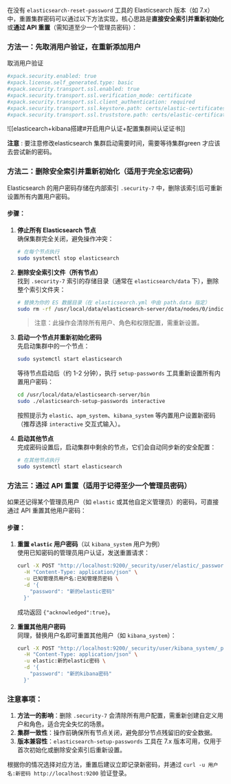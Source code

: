 在没有 `elasticsearch-reset-password` 工具的 Elasticsearch 版本（如 7.x）中，重置集群密码可以通过以下方法实现，核心思路是**直接安全索引并重新初始化**或**通过 API 重置**（需知道至少一个管理员密码）：

### 方法一：先取消用户验证，在重新添加用户

取消用户验证
```bash
#xpack.security.enabled: true
#xpack.license.self_generated.type: basic
#xpack.security.transport.ssl.enabled: true
#xpack.security.transport.ssl.verification_mode: certificate
#xpack.security.transport.ssl.client_authentication: required
#xpack.security.transport.ssl.keystore.path: certs/elastic-certificates.p12
#xpack.security.transport.ssl.truststore.path: certs/elastic-certificates.p12
```

![[elasticearch+kibana搭建#开启用户认证+配置集群间认证证书]]

**注意** : 要注意修改elasticsearch 集群启动需要时间，需要等待集群green 才应该去尝试新的密码。


### 方法二：删除安全索引并重新初始化（适用于完全忘记密码）
Elasticsearch 的用户密码存储在内部索引 `.security-7` 中，删除该索引后可重新设置所有内置用户密码。

#### 步骤：
1. **停止所有 Elasticsearch 节点**  
   确保集群完全关闭，避免操作冲突：
   ```bash
   # 在每个节点执行
   sudo systemctl stop elasticsearch
   ```

2. **删除安全索引文件（所有节点）**  
   找到 `.security-7` 索引的存储目录（通常在 `elasticsearch/data` 下），删除整个索引文件夹：
   ```bash
   # 替换为你的 ES 数据目录（在 elasticsearch.yml 中由 path.data 指定）
   sudo rm -rf /usr/local/data/elasticsearch-server/data/nodes/0/indices/.security-7*
   ```
   > 注意：此操作会清除所有用户、角色和权限配置，需重新设置。

3. **启动一个节点并重新初始化密码**  
   先启动集群中的一个节点：
   ```bash
   sudo systemctl start elasticsearch
   ```
   等待节点启动后（约 1-2 分钟），执行 `setup-passwords` 工具重新设置所有内置用户密码：
   ```bash
   cd /usr/local/data/elasticsearch-server/bin
   sudo ./elasticsearch-setup-passwords interactive
   ```
   按照提示为 `elastic`、`apm_system`、`kibana_system` 等内置用户设置新密码（推荐选择 `interactive` 交互式输入）。

4. **启动其他节点**  
   完成密码设置后，启动集群中剩余的节点，它们会自动同步新的安全配置：
   ```bash
   # 在其他节点执行
   sudo systemctl start elasticsearch
   ```


### 方法三：通过 API 重置（适用于记得至少一个管理员密码）
如果还记得某个管理员用户（如 `elastic` 或其他自定义管理员）的密码，可直接通过 API 重置其他用户密码：

#### 步骤：
1. **重置 `elastic` 用户密码**（以 `kibana_system` 用户为例）  
   使用已知密码的管理员用户认证，发送重置请求：
   ```bash
   curl -X POST "http://localhost:9200/_security/user/elastic/_password" \
     -H "Content-Type: application/json" \
     -u 已知管理员用户名:已知管理员密码 \
     -d '{
       "password": "新的elastic密码"
     }'
   ```
   成功返回 `{"acknowledged":true}`。

2. **重置其他用户密码**  
   同理，替换用户名即可重置其他用户（如 `kibana_system`）：
   ```bash
   curl -X POST "http://localhost:9200/_security/user/kibana_system/_password" \
     -H "Content-Type: application/json" \
     -u elastic:新的elastic密码 \
     -d '{
       "password": "新的kibana密码"
     }'
   ```


### 注意事项：
1. **方法一的影响**：删除 `.security-7` 会清除所有用户配置，需重新创建自定义用户和角色，适合完全失忆的场景。
2. **集群一致性**：操作前确保所有节点关闭，避免部分节点残留旧的安全数据。
3. **版本兼容性**：`elasticsearch-setup-passwords` 工具在 7.x 版本可用，仅用于首次初始化或删除安全索引后重新设置。

根据你的情况选择对应方法，重置后建议立即记录新密码，并通过 `curl -u 用户名:新密码 http://localhost:9200` 验证登录。